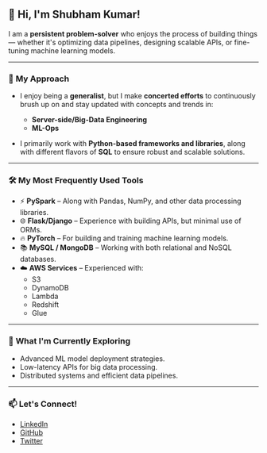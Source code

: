 ## 👋 Hi, I'm Shubham Kumar!

I am a **persistent problem-solver** who enjoys the process of building things — whether it's optimizing data pipelines, designing scalable APIs, or fine-tuning machine learning models.

---

### 🎯 **My Approach**
- I enjoy being a **generalist**, but I make **concerted efforts** to continuously brush up on and stay updated with concepts and trends in:
   - **Server-side/Big-Data Engineering**  
   - **ML-Ops**  

- I primarily work with **Python-based frameworks and libraries**, along with different flavors of **SQL** to ensure robust and scalable solutions.

---

### 🛠️ **My Most Frequently Used Tools**
- ⚡ **PySpark** – Along with Pandas, NumPy, and other data processing libraries.  
- 🌐 **Flask/Django** – Experience with building APIs, but minimal use of ORMs.  
- 🔥 **PyTorch** – For building and training machine learning models.  
- 📚 **MySQL / MongoDB** – Working with both relational and NoSQL databases.  
- ☁️ **AWS Services** – Experienced with:  
    - S3  
    - DynamoDB  
    - Lambda  
    - Redshift  
    - Glue  

---

### 🚀 **What I'm Currently Exploring**
- Advanced ML model deployment strategies.
- Low-latency APIs for big data processing.
- Distributed systems and efficient data pipelines.

---

### 📫 **Let's Connect!**
- [LinkedIn](https://www.linkedin.com/in/your-profile)  
- [GitHub](https://github.com/shubham-kumar)  
- [Twitter](https://twitter.com/yourhandle)

